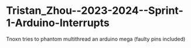 # Tristan_Zhou--2023-2024--Sprint-1-Arduino-Interrupts
Tnoxn tries to phantom multithread an arduino mega (faulty pins included)
